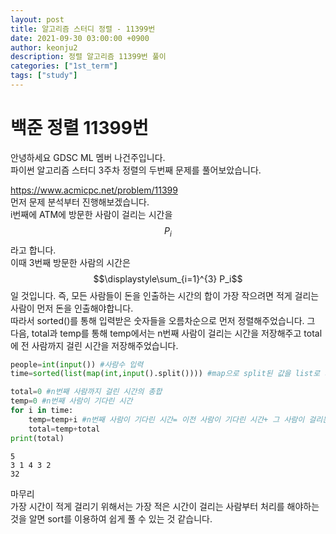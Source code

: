 ```yaml
---
layout: post
title: 알고리즘 스터디 정렬 - 11399번
date: 2021-09-30 03:00:00 +0900
author: keonju2
description: 정렬 알고리즘 11399번 풀이
categories: ["1st_term"]
tags: ["study"]
---
```


# 백준 정렬 11399번

안녕하세요 GDSC ML 멤버 나건주입니다.  
파이썬 알고리즘 스터디 3주차 정렬의 두번째 문제를 풀어보았습니다.

<https://www.acmicpc.net/problem/11399>  
먼저 문제 분석부터 진행해보겠습니다.  
i번째에 ATM에 방문한 사람이 걸리는 시간을 $$P_i$$ 라고 합니다.  
이때 3번째 방문한 사람의 시간은 $$\displaystyle\sum_{i=1}^{3} P_i$$ 일 것입니다.
즉, 모든 사람들이 돈을 인출하는 시간의 합이 가장 작으려면 적게 걸리는 사람이 먼저 돈을 인출해야합니다.  
따라서 sorted()를 통해 입력받은 숫자들을 오름차순으로 먼저 정렬해주었습니다.
그 다음, total과 temp를 통해 temp에서는 n번째 사람이 걸리는 시간을 저장해주고 total에 전 사람까지 걸린 시간을 저장해주었습니다.

```python
people=int(input()) #사람수 입력
time=sorted(list(map(int,input().split()))) #map으로 split된 값을 list로 저장 후 sorted로 오름차순 정렬

total=0 #n번째 사람까지 걸린 시간의 총합
temp=0 #n번째 사람이 기다린 시간
for i in time:
    temp=temp+i #n번째 사람이 기다린 시간= 이전 사람이 기다린 시간+ 그 사람이 걸리는 시간
    total=temp+total
print(total)
```

    5
    3 1 4 3 2
    32

마무리  
가장 시간이 적게 걸리기 위해서는 가장 적은 시간이 걸리는 사람부터 처리를 해야하는 것을 알면 sort를 이용하여 쉽게 풀 수 있는 것 같습니다.
